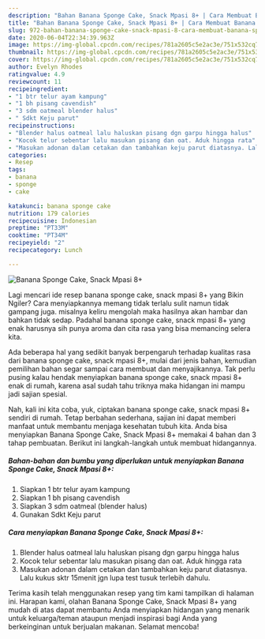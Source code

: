 ```yaml
---
description: "Bahan Banana Sponge Cake, Snack Mpasi 8+ | Cara Membuat Banana Sponge Cake, Snack Mpasi 8+ Yang Bikin Ngiler"
title: "Bahan Banana Sponge Cake, Snack Mpasi 8+ | Cara Membuat Banana Sponge Cake, Snack Mpasi 8+ Yang Bikin Ngiler"
slug: 972-bahan-banana-sponge-cake-snack-mpasi-8-cara-membuat-banana-sponge-cake-snack-mpasi-8-yang-bikin-ngiler
date: 2020-06-04T22:34:39.963Z
image: https://img-global.cpcdn.com/recipes/781a2605c5e2ac3e/751x532cq70/banana-sponge-cake-snack-mpasi-8-foto-resep-utama.jpg
thumbnail: https://img-global.cpcdn.com/recipes/781a2605c5e2ac3e/751x532cq70/banana-sponge-cake-snack-mpasi-8-foto-resep-utama.jpg
cover: https://img-global.cpcdn.com/recipes/781a2605c5e2ac3e/751x532cq70/banana-sponge-cake-snack-mpasi-8-foto-resep-utama.jpg
author: Evelyn Rhodes
ratingvalue: 4.9
reviewcount: 11
recipeingredient:
- "1 btr telur ayam kampung"
- "1 bh pisang cavendish"
- "3 sdm oatmeal blender halus"
- " Sdkt Keju parut"
recipeinstructions:
- "Blender halus oatmeal lalu haluskan pisang dgn garpu hingga halus"
- "Kocok telur sebentar lalu masukan pisang dan oat. Aduk hingga rata"
- "Masukan adonan dalam cetakan dan tambahkan keju parut diatasnya. Lalu kukus sktr 15menit jgn lupa test tusuk terlebih dahulu."
categories:
- Resep
tags:
- banana
- sponge
- cake

katakunci: banana sponge cake 
nutrition: 179 calories
recipecuisine: Indonesian
preptime: "PT33M"
cooktime: "PT34M"
recipeyield: "2"
recipecategory: Lunch

---
```



![Banana Sponge Cake, Snack Mpasi 8+](https://img-global.cpcdn.com/recipes/781a2605c5e2ac3e/751x532cq70/banana-sponge-cake-snack-mpasi-8-foto-resep-utama.jpg)

Lagi mencari ide resep banana sponge cake, snack mpasi 8+ yang Bikin Ngiler? Cara menyiapkannya memang tidak terlalu sulit namun tidak gampang juga. misalnya keliru mengolah maka hasilnya akan hambar dan bahkan tidak sedap. Padahal banana sponge cake, snack mpasi 8+ yang enak harusnya sih punya aroma dan cita rasa yang bisa memancing selera kita.



Ada beberapa hal yang sedikit banyak berpengaruh terhadap kualitas rasa dari banana sponge cake, snack mpasi 8+, mulai dari jenis bahan, kemudian pemilihan bahan segar sampai cara membuat dan menyajikannya. Tak perlu pusing kalau hendak menyiapkan banana sponge cake, snack mpasi 8+ enak di rumah, karena asal sudah tahu triknya maka hidangan ini mampu jadi sajian spesial.


Nah, kali ini kita coba, yuk, ciptakan banana sponge cake, snack mpasi 8+ sendiri di rumah. Tetap berbahan sederhana, sajian ini dapat memberi manfaat untuk membantu menjaga kesehatan tubuh kita. Anda bisa menyiapkan Banana Sponge Cake, Snack Mpasi 8+ memakai 4 bahan dan 3 tahap pembuatan. Berikut ini langkah-langkah untuk membuat hidangannya.

<!--inarticleads1-->

##### Bahan-bahan dan bumbu yang diperlukan untuk menyiapkan Banana Sponge Cake, Snack Mpasi 8+:

1. Siapkan 1 btr telur ayam kampung
1. Siapkan 1 bh pisang cavendish
1. Siapkan 3 sdm oatmeal (blender halus)
1. Gunakan  Sdkt Keju parut




<!--inarticleads2-->

##### Cara menyiapkan Banana Sponge Cake, Snack Mpasi 8+:

1. Blender halus oatmeal lalu haluskan pisang dgn garpu hingga halus
1. Kocok telur sebentar lalu masukan pisang dan oat. Aduk hingga rata
1. Masukan adonan dalam cetakan dan tambahkan keju parut diatasnya. Lalu kukus sktr 15menit jgn lupa test tusuk terlebih dahulu.




Terima kasih telah menggunakan resep yang tim kami tampilkan di halaman ini. Harapan kami, olahan Banana Sponge Cake, Snack Mpasi 8+ yang mudah di atas dapat membantu Anda menyiapkan hidangan yang menarik untuk keluarga/teman ataupun menjadi inspirasi bagi Anda yang berkeinginan untuk berjualan makanan. Selamat mencoba!
